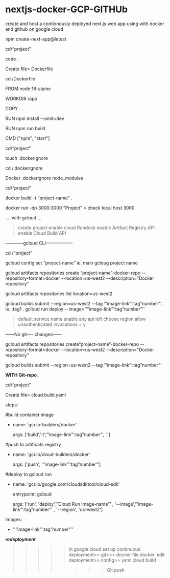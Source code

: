# nextjs-docker-GCP-GITHUb
create and host a contionously deployed next.js web app using with docker and github on google cloud

npm create-next-app@letest

cd/“project”

code .

Create file> Dockerfile

cd /Dockerfile 

FROM node:18-alpine

WORKDIR /app

COPY . .

RUN npm install --omit=dev

RUN npm run build

CMD ["npm", "start"]

cd/“project”

touch .dockerignore

cd /.dockerignore

Docker
.dockerignore
node_modules

cd/“project”

docker build -t “project-name” .

docker run -dp 3000:3000 "Project"   > check local host 3000

…. with gcloud….

> create project
>enable cloud Rundock
> enable Artifact Registry API
>enable Cloud Build API


————gcloud  CLI——————

cd /“project”

gcloud config set “project-name”    ie. main gcloug project name

gcloud artifacts repositories create “project-name”-docker-repo --repository-format=docker --location=us-west2 --description="Docker repository”

gcloud artifacts repositories list location=us-west2

gcloud builds submit --region=us-west2 --tag ’”image-link”’:tag”number”’. ie. :tag1
. 
gcloud run deploy --image='’”image-link”’:tag”number”’'

>default service name
> enable any api left
>choose region
>allow unauthenticated invocations = y

——No git—- changes——

gcloud artifacts repositories create“project-name”-docker-repo --repository-format=docker --location=us-west2 --description="Docker repository”


gcloud builds submit --region=us-west2 --tag ’”image-link”’:tag”number”’


____WITH Git-repo_____


cd/“project”

Create file>  cloud build.yaml


steps:

#build container image

- name: 'gcr.io-builders/docker'

  args: ['build’,’-t’,’”image-link”’:tag”number”’, '.']

#push to artificats registry

- name: 'gcr.io/cloud-builders/docker'

  args: ['push', ’”image-link”’:tag”number”’]

#deploy to gcloud run

- name: 'gcr.io/google.com/cloudsdktool/cloud-sdk'

  entrypoint: gcloud

  args: ['run', 'deploy’,’”Cloud Run image-name”’ , '--image',’”image-link”’:tag”number”’ , '--region', 'us-west2']

Images: 

- '’”image-link”’:tag”number”’'

___redeployment___

>>>>>in google cloud
>>>>set up continuous deployment>> git>>> docker file.docker.
>>>edit deployment>> config>> yaml cloud build
>>>>>>>>Git push



